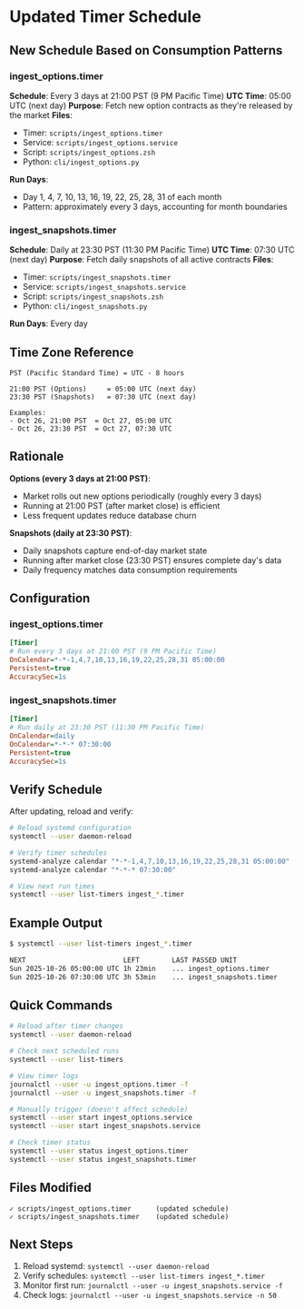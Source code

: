 # Updated Timer Schedule

## New Schedule Based on Consumption Patterns

### ingest_options.timer
**Schedule**: Every 3 days at 21:00 PST (9 PM Pacific Time)
**UTC Time**: 05:00 UTC (next day)
**Purpose**: Fetch new option contracts as they're released by the market
**Files**: 
- Timer: `scripts/ingest_options.timer`
- Service: `scripts/ingest_options.service`
- Script: `scripts/ingest_options.zsh`
- Python: `cli/ingest_options.py`

**Run Days**:
- Day 1, 4, 7, 10, 13, 16, 19, 22, 25, 28, 31 of each month
- Pattern: approximately every 3 days, accounting for month boundaries

### ingest_snapshots.timer
**Schedule**: Daily at 23:30 PST (11:30 PM Pacific Time)
**UTC Time**: 07:30 UTC (next day)
**Purpose**: Fetch daily snapshots of all active contracts
**Files**:
- Timer: `scripts/ingest_snapshots.timer`
- Service: `scripts/ingest_snapshots.service`
- Script: `scripts/ingest_snapshots.zsh`
- Python: `cli/ingest_snapshots.py`

**Run Days**: Every day

## Time Zone Reference

```
PST (Pacific Standard Time) = UTC - 8 hours

21:00 PST (Options)     = 05:00 UTC (next day)
23:30 PST (Snapshots)   = 07:30 UTC (next day)

Examples:
- Oct 26, 21:00 PST  = Oct 27, 05:00 UTC
- Oct 26, 23:30 PST  = Oct 27, 07:30 UTC
```

## Rationale

**Options (every 3 days at 21:00 PST)**:
- Market rolls out new options periodically (roughly every 3 days)
- Running at 21:00 PST (after market close) is efficient
- Less frequent updates reduce database churn

**Snapshots (daily at 23:30 PST)**:
- Daily snapshots capture end-of-day market state
- Running after market close (23:30 PST) ensures complete day's data
- Daily frequency matches data consumption requirements

## Configuration

### ingest_options.timer
```ini
[Timer]
# Run every 3 days at 21:00 PST (9 PM Pacific Time)
OnCalendar=*-*-1,4,7,10,13,16,19,22,25,28,31 05:00:00
Persistent=true
AccuracySec=1s
```

### ingest_snapshots.timer
```ini
[Timer]
# Run daily at 23:30 PST (11:30 PM Pacific Time)
OnCalendar=daily
OnCalendar=*-*-* 07:30:00
Persistent=true
AccuracySec=1s
```

## Verify Schedule

After updating, reload and verify:

```bash
# Reload systemd configuration
systemctl --user daemon-reload

# Verify timer schedules
systemd-analyze calendar "*-*-1,4,7,10,13,16,19,22,25,28,31 05:00:00"
systemd-analyze calendar "*-*-* 07:30:00"

# View next run times
systemctl --user list-timers ingest_*.timer
```

## Example Output

```bash
$ systemctl --user list-timers ingest_*.timer

NEXT                        LEFT        LAST PASSED UNIT
Sun 2025-10-26 05:00:00 UTC 1h 23min    ... ingest_options.timer
Sun 2025-10-26 07:30:00 UTC 3h 53min    ... ingest_snapshots.timer
```

## Quick Commands

```bash
# Reload after timer changes
systemctl --user daemon-reload

# Check next scheduled runs
systemctl --user list-timers

# View timer logs
journalctl --user -u ingest_options.timer -f
journalctl --user -u ingest_snapshots.timer -f

# Manually trigger (doesn't affect schedule)
systemctl --user start ingest_options.service
systemctl --user start ingest_snapshots.service

# Check timer status
systemctl --user status ingest_options.timer
systemctl --user status ingest_snapshots.timer
```

## Files Modified

```
✓ scripts/ingest_options.timer      (updated schedule)
✓ scripts/ingest_snapshots.timer    (updated schedule)
```

## Next Steps

1. Reload systemd: `systemctl --user daemon-reload`
2. Verify schedules: `systemctl --user list-timers ingest_*.timer`
3. Monitor first run: `journalctl --user -u ingest_snapshots.service -f`
4. Check logs: `journalctl --user -u ingest_snapshots.service -n 50`
